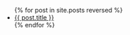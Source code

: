 <ul>
  {% for post in site.posts reversed %}
    <li>
      <a href="{{site.baseurl}}{{ post.url }}">{{ post.title }}</a>
    </li>
  {% endfor %}
</ul>
